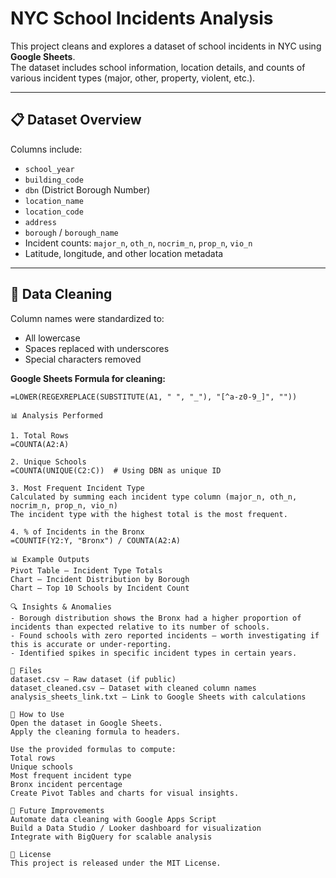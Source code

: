 # NYC School Incidents Analysis

This project cleans and explores a dataset of school incidents in NYC using **Google Sheets**.  
The dataset includes school information, location details, and counts of various incident types (major, other, property, violent, etc.).

---

## 📋 Dataset Overview
Columns include:
- `school_year`  
- `building_code`  
- `dbn` (District Borough Number)  
- `location_name`  
- `location_code`  
- `address`  
- `borough` / `borough_name`  
- Incident counts: `major_n`, `oth_n`, `nocrim_n`, `prop_n`, `vio_n`  
- Latitude, longitude, and other location metadata

---

## 🧹 Data Cleaning
Column names were standardized to:
- All lowercase  
- Spaces replaced with underscores  
- Special characters removed  

**Google Sheets Formula for cleaning:**
```excel
=LOWER(REGEXREPLACE(SUBSTITUTE(A1, " ", "_"), "[^a-z0-9_]", ""))

📊 Analysis Performed

1. Total Rows
=COUNTA(A2:A)

2. Unique Schools
=COUNTA(UNIQUE(C2:C))  # Using DBN as unique ID

3. Most Frequent Incident Type
Calculated by summing each incident type column (major_n, oth_n, nocrim_n, prop_n, vio_n)
The incident type with the highest total is the most frequent.

4. % of Incidents in the Bronx
=COUNTIF(Y2:Y, "Bronx") / COUNTA(A2:A)

📊 Example Outputs
Pivot Table – Incident Type Totals
Chart – Incident Distribution by Borough
Chart – Top 10 Schools by Incident Count

🔍 Insights & Anomalies
- Borough distribution shows the Bronx had a higher proportion of incidents than expected relative to its number of schools.
- Found schools with zero reported incidents — worth investigating if this is accurate or under-reporting.
- Identified spikes in specific incident types in certain years.

📂 Files
dataset.csv – Raw dataset (if public)
dataset_cleaned.csv – Dataset with cleaned column names
analysis_sheets_link.txt – Link to Google Sheets with calculations

🚀 How to Use
Open the dataset in Google Sheets.
Apply the cleaning formula to headers.

Use the provided formulas to compute:
Total rows
Unique schools
Most frequent incident type
Bronx incident percentage
Create Pivot Tables and charts for visual insights.

📌 Future Improvements
Automate data cleaning with Google Apps Script
Build a Data Studio / Looker dashboard for visualization
Integrate with BigQuery for scalable analysis

📜 License
This project is released under the MIT License.

